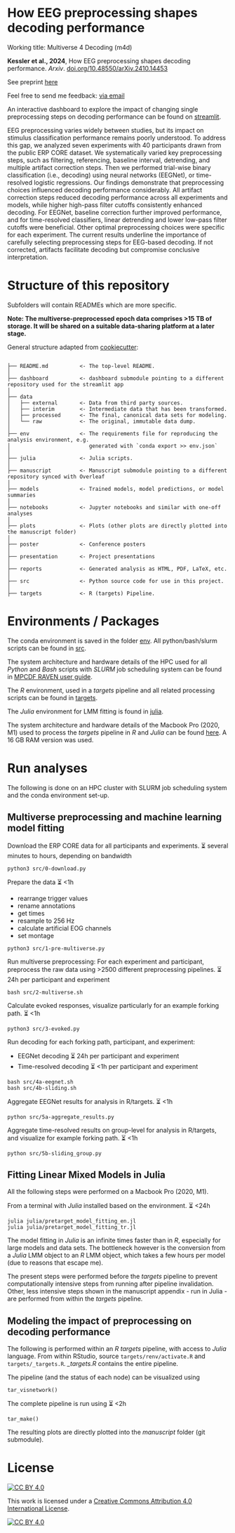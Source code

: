 # How EEG preprocessing shapes decoding performance
Working title: Multiverse 4 Decoding (m4d)

**Kessler et al., 2024**, How EEG preprocessing shapes decoding performance. *Arxiv*. [doi.org/10.48550/arXiv.2410.14453](doi.org/10.48550/arXiv.2410.14453)

See preprint [here](https://doi.org/10.48550/arXiv.2410.14453) 

Feel free to send me feedback: [via email](mailto:rkesslerx@gmail.com?subject=[Github]%20How%20EEG%20preprocessing%20shapes%20decoding%20performance)

An interactive dashboard to explore the impact of changing single preprocessing steps on decoding performance can be found on [streamlit](https://multiverse.streamlit.app).

EEG preprocessing varies widely between studies, but its impact on stimulus classification performance remains poorly understood. To address this gap, we analyzed seven experiments with 40 participants drawn from the public ERP CORE dataset. We systematically varied key preprocessing steps, such as filtering, referencing, baseline interval, detrending, and multiple artifact correction steps. Then we performed trial-wise binary classification (i.e., decoding) using neural networks (EEGNet), or time-resolved logistic regressions. Our findings demonstrate that preprocessing choices influenced decoding performance considerably. All artifact correction steps reduced decoding performance across all experiments and models, while higher high-pass filter cutoffs consistently enhanced decoding. For EEGNet, baseline correction further improved performance, and for time-resolved classifiers, linear detrending and lower low-pass filter cutoffs were beneficial. Other optimal preprocessing choices were specific for each experiment. The current results underline the importance of carefully selecting preprocessing steps for EEG-based decoding. If not corrected, artifacts facilitate decoding but compromise conclusive interpretation.


# Structure of this repository

Subfolders will contain READMEs which are more specific.

**Note: The multiverse-preprocessed epoch data comprises >15 TB of storage. It will be shared on a suitable data-sharing platform at a later stage.**

General structure adapted from [cookiecutter](https://github.com/drivendata/cookiecutter-data-science):
```

├── README.md          <- The top-level README.
│
├── dashboard          <- dashboard submodule pointing to a different repository used for the streamlit app
│
├── data
│   ├── external       <- Data from third party sources.
│   ├── interim        <- Intermediate data that has been transformed.
│   ├── processed      <- The final, canonical data sets for modeling.
│   └── raw            <- The original, immutable data dump.
│
├── env                <- The requirements file for reproducing the analysis environment, e.g.
│                         generated with `conda export >> env.json`
│
├── julia              <- Julia scripts.
│
├── manuscript         <- Manuscript submodule pointing to a different repository synced with Overleaf
│
├── models             <- Trained models, model predictions, or model summaries
│
├── notebooks          <- Jupyter notebooks and similar with one-off analyses
│
├── plots              <- Plots (other plots are directly plotted into the manuscript folder)
│
├── poster             <- Conference posters
│
├── presentation       <- Project presentations
│
├── reports            <- Generated analysis as HTML, PDF, LaTeX, etc.
│
├── src                <- Python source code for use in this project.
│
├── targets            <- R (targets) Pipeline.

```

# Environments / Packages


The conda environment is saved in the folder [env](/env). All python/bash/slurm scripts can be found in [src](/src).

The system architecture and hardware details of the HPC used for all *Python* and *Bash* scripts  with *SLURM* job scheduling system can be found in [MPCDF RAVEN user guide](https://docs.mpcdf.mpg.de/doc/computing/raven-details.html).

The *R* environment, used in a *targets* pipeline and all related processing scripts can be found in [targets](/targets).

The *Julia* environment for LMM fitting is found in [julia](/julia).

The system architecture and hardware details of the Macbook Pro (2020, M1) used to process the *targets* pipeline in *R* and *Julia* can be found [here](https://support.apple.com/en-us/111893). A 16 GB RAM version was used.

# Run analyses

The following is done on an HPC cluster with SLURM job scheduling system and the conda environment set-up.

## Multiverse preprocessing and machine learning model fitting

Download the ERP CORE data for all participants and experiments.  :hourglass_flowing_sand: several minutes to hours, depending on bandwidth  

```
python3 src/0-download.py
```

Prepare the data   :hourglass_flowing_sand: <1h
- rearrange trigger values
- rename annotations
- get times
- resample to 256 Hz
- calculate artificial EOG channels
- set montage

```
python3 src/1-pre-multiverse.py
```

Run multiverse preprocessing: For each experiment and participant, preprocess the raw data using >2500 different preprocessing pipelines.  :hourglass_flowing_sand: 24h per participant and experiment

```
bash src/2-multiverse.sh
```

Calculate evoked responses, visualize particularly for an example forking path.  :hourglass_flowing_sand: <1h

```
python3 src/3-evoked.py
```

Run decoding for each forking path, participant, and experiment:
- EEGNet decoding  :hourglass_flowing_sand: 24h per participant and experiment
- Time-resolved decoding  :hourglass_flowing_sand: <1h per participant and experiment

```
bash src/4a-eegnet.sh
bash src/4b-sliding.sh
```

Aggregate EEGNet results for analysis in R/targets.  :hourglass_flowing_sand: <1h
```
python src/5a-aggregate_results.py
```

Aggregate time-resolved results on group-level for analysis in R/targets, and visualize for example forking path.   :hourglass_flowing_sand: <1h
```
python src/5b-sliding_group.py
```

## Fitting Linear Mixed Models in Julia

All the following steps were performed on a Macbook Pro (2020, M1).

From a terminal with *Julia* installed based on the environment.    :hourglass_flowing_sand: <24h 

```
julia julia/pretarget_model_fitting_en.jl
julia julia/pretarget_model_fitting_tr.jl
```

The model fitting in *Julia* is an infinite times faster than in *R*, especially for large models and data sets.
The bottleneck however is the conversion from a *Julia* LMM object to an *R* LMM object, which takes a few hours per model (due to reasons that escape me).

The present steps were performed before the *targets* pipeline to prevent computationally intensive steps from running after pipeline invalidation. Other, less intensive steps shown in the manuscript appendix - run in Julia - are performed from within the *targets* pipeline. 

## Modeling the impact of preprocessing on decoding performance

The following is performed within an *R* *targets* pipeline, with access to *Julia* language. From within RStudio, source ```targets/renv/activate.R``` and ```targets/_targets.R```. *_targets.R* contains the entire pipeline.

The pipeline (and the status of each node) can be visualized using
```
tar_visnetwork()
```

The complete pipeline is run using  :hourglass_flowing_sand: <2h
```
tar_make()
```

The resulting plots are directly plotted into the *manuscript* folder (git submodule).

# License

[![CC BY 4.0][cc-by-shield]][cc-by]

This work is licensed under a
[Creative Commons Attribution 4.0 International License][cc-by].

[![CC BY 4.0][cc-by-image]][cc-by]

[cc-by]: http://creativecommons.org/licenses/by/4.0/
[cc-by-image]: https://i.creativecommons.org/l/by/4.0/88x31.png
[cc-by-shield]: https://img.shields.io/badge/License-CC%20BY%204.0-lightgrey.svg

